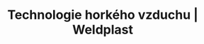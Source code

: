 ---
Link: "file:/Users/vinayakpatel/Downloads/www.weldplast.cz/produkty/technologie-horkeho-vzduchu%3Fpg=3"
product_name: "null"
product_id: "null"
title: "Technologie horkého vzduchu | Weldplast"
product_desc: ""
product_specs: ""
product_downloads: ""
href: ""
accessories: ""
similar_products: ""
---
